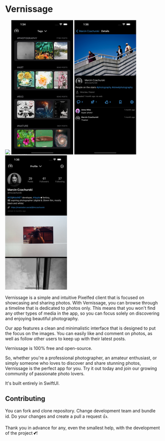 # Vernissage

<img src="Resources/01.png" width="200" > <img src="Resources/04.png" width="200" > <img src="Resources/05.png" width="200" > <img src="Resources/06.png" width="200" >

Vernissage is a simple and intuitive Pixelfed client that is focused on showcasing and sharing photos.
With Vernissage, you can browse through a timeline that is dedicated to photos only.
This means that you won't find any other types of media in the app, so you can focus solely on discovering and enjoying beautiful photography.

Our app features a clean and minimalistic interface that is designed to put the focus on the images.
You can easily like and comment on photos, as well as follow other users to keep up with their latest posts.

Vernissage is 100% free and open-source.

So, whether you're a professional photographer, an amateur enthusiast, or simply someone who loves to discover and share stunning photos,
Vernissage is the perfect app for you. Try it out today and join our growing community of passionate photo lovers.

It's built entirely in SwiftUI.

## Contributing
You can fork and clone repository. Change development team and bundle id. Do your changes and create a pull a request 👍.

Thank you in advance for any, even the smallest help, with the development of the project 💕!

